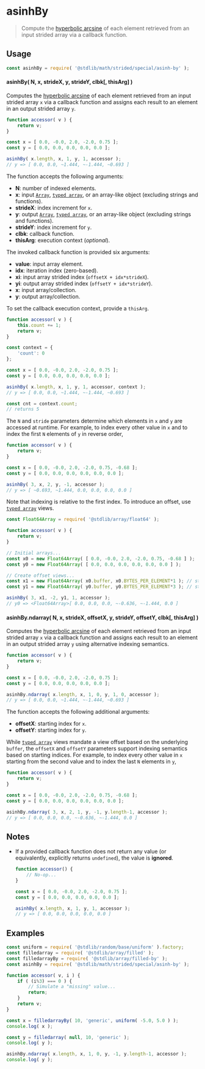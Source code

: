 <!--

@license Apache-2.0

Copyright (c) 2021 The Stdlib Authors.

Licensed under the Apache License, Version 2.0 (the "License");
you may not use this file except in compliance with the License.
You may obtain a copy of the License at

   http://www.apache.org/licenses/LICENSE-2.0

Unless required by applicable law or agreed to in writing, software
distributed under the License is distributed on an "AS IS" BASIS,
WITHOUT WARRANTIES OR CONDITIONS OF ANY KIND, either express or implied.
See the License for the specific language governing permissions and
limitations under the License.

-->

<!-- lint disable maximum-heading-length -->

# asinhBy

> Compute the [hyperbolic arcsine][@stdlib/math/base/special/asinh] of each element retrieved from an input strided array via a callback function.

<section class="intro">

</section>

<!-- /.intro -->

<section class="usage">

## Usage

```javascript
const asinhBy = require( '@stdlib/math/strided/special/asinh-by' );
```

#### asinhBy( N, x, strideX, y, strideY, clbk\[, thisArg] )

Computes the [hyperbolic arcsine][@stdlib/math/base/special/asinh] of each element retrieved from an input strided array `x` via a callback function and assigns each result to an element in an output strided array `y`.

```javascript
function accessor( v ) {
    return v;
}

const x = [ 0.0, -0.0, 2.0, -2.0, 0.75 ];
const y = [ 0.0, 0.0, 0.0, 0.0, 0.0 ];

asinhBy( x.length, x, 1, y, 1, accessor );
// y => [ 0.0, 0.0, ~1.444, ~-1.444, ~0.693 ]
```

The function accepts the following arguments:

-   **N**: number of indexed elements.
-   **x**: input [`Array`][mdn-array], [`typed array`][mdn-typed-array], or an array-like object (excluding strings and functions).
-   **strideX**: index increment for `x`.
-   **y**: output [`Array`][mdn-array], [`typed array`][mdn-typed-array], or an array-like object (excluding strings and functions).
-   **strideY**: index increment for `y`.
-   **clbk**: callback function.
-   **thisArg**: execution context (_optional_).

The invoked callback function is provided six arguments:

-   **value**: input array element.
-   **idx**: iteration index (zero-based).
-   **xi**: input array strided index (`offsetX + idx*strideX`).
-   **yi**: output array strided index (`offsetY + idx*strideY`).
-   **x**: input array/collection.
-   **y**: output array/collection.

To set the callback execution context, provide a `thisArg`.

```javascript
function accessor( v ) {
    this.count += 1;
    return v;
}

const context = {
    'count': 0
};

const x = [ 0.0, -0.0, 2.0, -2.0, 0.75 ];
const y = [ 0.0, 0.0, 0.0, 0.0, 0.0 ];

asinhBy( x.length, x, 1, y, 1, accessor, context );
// y => [ 0.0, 0.0, ~1.444, ~-1.444, ~0.693 ]

const cnt = context.count;
// returns 5
```

The `N` and `stride` parameters determine which elements in `x` and `y` are accessed at runtime. For example, to index every other value in `x` and to index the first `N` elements of `y` in reverse order,

```javascript
function accessor( v ) {
    return v;
}

const x = [ 0.0, -0.0, 2.0, -2.0, 0.75, -0.68 ];
const y = [ 0.0, 0.0, 0.0, 0.0, 0.0, 0.0 ];

asinhBy( 3, x, 2, y, -1, accessor );
// y => [ ~0.693, ~1.444, 0.0, 0.0, 0.0, 0.0 ]
```

Note that indexing is relative to the first index. To introduce an offset, use [`typed array`][mdn-typed-array] views.

```javascript
const Float64Array = require( '@stdlib/array/float64' );

function accessor( v ) {
    return v;
}

// Initial arrays...
const x0 = new Float64Array( [ 0.0, -0.0, 2.0, -2.0, 0.75, -0.68 ] );
const y0 = new Float64Array( [ 0.0, 0.0, 0.0, 0.0, 0.0, 0.0 ] );

// Create offset views...
const x1 = new Float64Array( x0.buffer, x0.BYTES_PER_ELEMENT*1 ); // start at 2nd element
const y1 = new Float64Array( y0.buffer, y0.BYTES_PER_ELEMENT*3 ); // start at 4th element

asinhBy( 3, x1, -2, y1, 1, accessor );
// y0 => <Float64Array>[ 0.0, 0.0, 0.0, ~-0.636, ~-1.444, 0.0 ]
```

#### asinhBy.ndarray( N, x, strideX, offsetX, y, strideY, offsetY, clbk\[, thisArg] )

Computes the [hyperbolic arcsine][@stdlib/math/base/special/asinh] of each element retrieved from an input strided array `x` via a callback function and assigns each result to an element in an output strided array `y` using alternative indexing semantics.

```javascript
function accessor( v ) {
    return v;
}

const x = [ 0.0, -0.0, 2.0, -2.0, 0.75 ];
const y = [ 0.0, 0.0, 0.0, 0.0, 0.0 ];

asinhBy.ndarray( x.length, x, 1, 0, y, 1, 0, accessor );
// y => [ 0.0, 0.0, ~1.444, ~-1.444, ~0.693 ]
```

The function accepts the following additional arguments:

-   **offsetX**: starting index for `x`.
-   **offsetY**: starting index for `y`.

While [`typed array`][mdn-typed-array] views mandate a view offset based on the underlying `buffer`, the `offsetX` and `offsetY` parameters support indexing semantics based on starting indices. For example, to index every other value in `x` starting from the second value and to index the last `N` elements in `y`,

```javascript
function accessor( v ) {
    return v;
}

const x = [ 0.0, -0.0, 2.0, -2.0, 0.75, -0.68 ];
const y = [ 0.0, 0.0, 0.0, 0.0, 0.0, 0.0 ];

asinhBy.ndarray( 3, x, 2, 1, y, -1, y.length-1, accessor );
// y => [ 0.0, 0.0, 0.0, ~-0.636, ~-1.444, 0.0 ]
```

</section>

<!-- /.usage -->

<section class="notes">

## Notes

-   If a provided callback function does not return any value (or equivalently, explicitly returns `undefined`), the value is **ignored**.

    ```javascript
    function accessor() {
        // No-op...
    }

    const x = [ 0.0, -0.0, 2.0, -2.0, 0.75 ];
    const y = [ 0.0, 0.0, 0.0, 0.0, 0.0 ];

    asinhBy( x.length, x, 1, y, 1, accessor );
    // y => [ 0.0, 0.0, 0.0, 0.0, 0.0 ]
    ```

</section>

<!-- /.notes -->

<section class="examples">

## Examples

<!-- eslint no-undef: "error" -->

```javascript
const uniform = require( '@stdlib/random/base/uniform' ).factory;
const filledarray = require( '@stdlib/array/filled' );
const filledarrayBy = require( '@stdlib/array/filled-by' );
const asinhBy = require( '@stdlib/math/strided/special/asinh-by' );

function accessor( v, i ) {
    if ( (i%3) === 0 ) {
        // Simulate a "missing" value...
        return;
    }
    return v;
}

const x = filledarrayBy( 10, 'generic', uniform( -5.0, 5.0 ) );
console.log( x );

const y = filledarray( null, 10, 'generic' );
console.log( y );

asinhBy.ndarray( x.length, x, 1, 0, y, -1, y.length-1, accessor );
console.log( y );
```

</section>

<!-- /.examples -->

<!-- Section for related `stdlib` packages. Do not manually edit this section, as it is automatically populated. -->

<section class="related">

</section>

<!-- /.related -->

<!-- Section for all links. Make sure to keep an empty line after the `section` element and another before the `/section` close. -->

<section class="links">

[mdn-array]: https://developer.mozilla.org/en-US/docs/Web/JavaScript/Reference/Global_Objects/Array

[mdn-typed-array]: https://developer.mozilla.org/en-US/docs/Web/JavaScript/Reference/Global_Objects/TypedArray

[@stdlib/math/base/special/asinh]: https://github.com/stdlib-js/stdlib/tree/develop/lib/node_modules/%40stdlib/math/base/special/asinh

</section>

<!-- /.links -->
